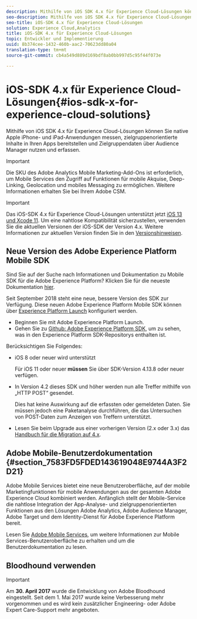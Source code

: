 ```yaml
---
description: Mithilfe von iOS SDK 4.x für Experience Cloud-Lösungen können Sie native Apple iPhone- und iPad-Anwendungen messen, zielgruppenorientierte Inhalte in Ihren Apps bereitstellen und Zielgruppendaten über Audience Manager nutzen und erfassen.
seo-description: Mithilfe von iOS SDK 4.x für Experience Cloud-Lösungen können Sie native Apple iPhone- und iPad-Anwendungen messen, zielgruppenorientierte Inhalte in Ihren Apps bereitstellen und Zielgruppendaten über Audience Manager nutzen und erfassen.
seo-title: iOS-SDK 4.x für Experience Cloud-Lösungen
solution: Experience Cloud,Analytics
title: iOS-SDK 4.x für Experience Cloud-Lösungen
topic: Entwickler und Implementierung
uuid: 8b374cee-1432-460b-aac2-70623dd80a04
translation-type: tm+mt
source-git-commit: cb4a549d889d169bdf8ab0bb997d5c95f44f073e

---
```



# iOS-SDK 4.x für Experience Cloud-Lösungen{#ios-sdk-x-for-experience-cloud-solutions}

Mithilfe von iOS SDK 4.x für Experience Cloud-Lösungen können Sie native Apple iPhone- und iPad-Anwendungen messen, zielgruppenorientierte Inhalte in Ihren Apps bereitstellen und Zielgruppendaten über Audience Manager nutzen und erfassen.

>[!IMPORTANT]
>
>Die SKU des Adobe Analytics Mobile Marketing-Add-Ons ist erforderlich, um Mobile Services den Zugriff auf Funktionen für mobile Akquise, Deep-Linking, Geolocation und mobiles Messaging zu ermöglichen. Weitere Informationen erhalten Sie bei Ihrem Adobe CSM.

>[!IMPORTANT]
>
>Das iOS-SDK 4.x für Experience Cloud-Lösungen unterstützt jetzt [iOS 13 und Xcode 11](https://developer.apple.com/ios/). Um eine nahtlose Kompatibilität sicherzustellen, verwenden Sie die aktuellen Versionen der iOS-SDK der Version 4.x. Weitere Informationen zur aktuellen Version finden Sie in den [Versionshinweisen](/help/ios/rel-notes.md).

## Neue Version des Adobe Experience Platform Mobile SDK

Sind Sie auf der Suche nach Informationen und Dokumentation zu Mobile SDK für die Adobe Experience Platform? Klicken Sie für die neueste Dokumentation [hier](https://aep-sdks.gitbook.io/docs/).

Seit September 2018 steht eine neue, bessere Version des SDK zur Verfügung. Diese neuen Adobe Experience Platform Mobile SDK können über [Experience Platform Launch](https://www.adobe.com/experience-platform/launch.html) konfiguriert werden.

* Beginnen Sie mit Adobe Experience Platform Launch.
* Gehen Sie zu [Github: Adobe Experience Platform SDK](https://github.com/Adobe-Marketing-Cloud/acp-sdks), um zu sehen, was in den Experience Platform SDK-Repositorys enthalten ist.

Berücksichtigen Sie Folgendes:

* iOS 8 oder neuer wird unterstützt

   Für iOS 11 oder neuer **müssen** Sie über SDK-Version 4.13.8 oder neuer verfügen.

* In Version 4.2 dieses SDK und höher werden nun alle Treffer mithilfe von „HTTP POST“ gesendet.

   Dies hat keine Auswirkung auf die erfassten oder gemeldeten Daten. Sie müssen jedoch eine Paketanalyse durchführen, die das Untersuchen von POST-Daten zum Anzeigen von Treffern unterstützt.

* Lesen Sie beim Upgrade aus einer vorherigen Version (2.x oder 3.x) das [Handbuch für die Migration auf 4.x](/help/ios/getting-started/migration-v3.md).

## Adobe Mobile-Benutzerdokumentation {#section_7583FD5FDED143619048E9744A3F2D21}

Adobe Mobile Services bietet eine neue Benutzeroberfläche, auf der mobile Marketingfunktionen für mobile Anwendungen aus der gesamten Adobe Experience Cloud kombiniert werden. Anfänglich stellt der Mobile-Service die nahtlose Integration der App-Analyse- und zielgruppenorientierten Funktionen aus den Lösungen Adobe Analytics, Adobe Audience Manager, Adobe Target und dem Identity-Dienst für Adobe Experience Platform bereit.

Lesen Sie [Adobe Mobile Services](/help/using/home.md), um weitere Informationen zur Mobile Services-Benutzeroberfläche zu erhalten und um die Benutzerdokumentation zu lesen.

## Bloodhound verwenden

>[!IMPORTANT]
>
>Am **30. April 2017** wurde die Entwicklung von Adobe Bloodhound eingestellt. Seit dem 1. Mai 2017 wurde keine Verbesserung mehr vorgenommen und es wird kein zusätzlicher Engineering- oder Adobe Expert Care-Support mehr angeboten.
